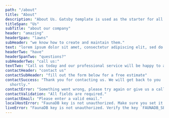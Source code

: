 ```yaml
---
path: "/about"
title: "About"
description: "About Us. Gatsby template is used as the starter for all my websites and uses Gatsby.js on front-end and Netlify functions on back-end."
titleSpan: "Us"
subTitle: "about our company"
header: "amazing"
headerSpan: "lawns"
subHeader: "we know how to create and maintain them."
text: "lorem ipsum dolor sit amet, consectetur adipiscing elit, sed do eiusmod tempor incididunt ut labore et dolore magna aliqua. Ut enim ad minim veniam, quis nostrud exercitation ullamco laboris nisi ut aliquip ex ea commodo consequat."
headerTwo: "have"
headerSpanTwo: "questions?"
subHeaderTwo: "call us:"
textTwo: "Call us today and our professional service will be happy to answer any questions. We can also provide you a free estimate over the phone."
contactHeader: "contact us"
contactSubHeader: "fill out the form below for a free estimate"
contactSuccess: "Thank you for contacting us. We will get back to you
  shortly."
contactError: "Something went wrong, please try again or give us a call."
contactValidation: "All fields are required."
contactEmail: "Please enter a valid email."
localHostError: "FaunaDB key is not unauthorized. Make sure you set it in terminal session where you ran `npm start`. Visit http://bit.ly/set-fauna-key for more info"
liveError: "FaunaDB key is not unauthorized. Verify the key `FAUNADB_SERVER_SECRET` set in Netlify enviroment variables is correct"
---
```

